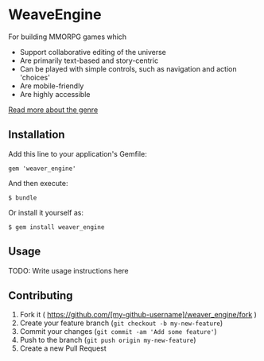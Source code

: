 # WeaveEngine

For building MMORPG games which

* Support collaborative editing of the universe
* Are primarily text-based and story-centric
* Can be played with simple controls, such as navigation and action 'choices'
* Are mobile-friendly
* Are highly accessible

[Read more about the genre](genre.md)

## Installation

Add this line to your application's Gemfile:

    gem 'weaver_engine'

And then execute:

    $ bundle

Or install it yourself as:

    $ gem install weaver_engine

## Usage

TODO: Write usage instructions here

## Contributing

1. Fork it ( https://github.com/[my-github-username]/weaver_engine/fork )
2. Create your feature branch (`git checkout -b my-new-feature`)
3. Commit your changes (`git commit -am 'Add some feature'`)
4. Push to the branch (`git push origin my-new-feature`)
5. Create a new Pull Request
